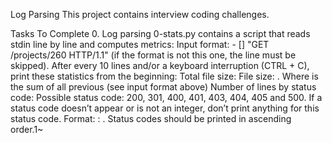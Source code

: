 Log Parsing
This project contains interview coding challenges.

Tasks To Complete
 0. Log parsing
 0-stats.py contains a script that reads stdin line by line and computes metrics:
 Input format: <IP Address> - [<date>] "GET /projects/260 HTTP/1.1" <status code> <file size> (if the format is not this one, the line must be skipped).
 After every 10 lines and/or a keyboard interruption (CTRL + C), print these statistics from the beginning:
 Total file size: File size: <total size>.
 Where <total size> is the sum of all previous <file size> (see input format above)
 Number of lines by status code:
 Possible status code: 200, 301, 400, 401, 403, 404, 405 and 500.
 If a status code doesn’t appear or is not an integer, don’t print anything for this status code.
 Format: <status code>: <number>.
 Status codes should be printed in ascending order.1~

